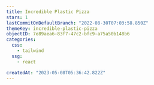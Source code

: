 ```yaml
---
title: Incredible Plastic Pizza
stars: 1
lastCommitOnDefaultBranch: "2022-08-30T07:03:58.850Z"
themeKey: incredible-plastic-pizza
objectID: 7e89aea6-83f7-47c2-bfc9-a75a50b148b6
categories:
  css:
    - tailwind
  ssg:
    - react

createdAt: "2023-05-08T05:36:42.822Z"
---
```

